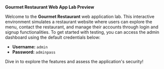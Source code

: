 **Gourmet Restaurant Web App Lab Preview**

Welcome to the **Gourmet Restaurant** web application lab. This interactive environment simulates a restaurant website where users can explore the menu, contact the restaurant, and manage their accounts through login and signup functionalities. To get started with testing, you can access the admin dashboard using the default credentials below:

- **Username:** `admin`
- **Password:** `adminpass`

Dive in to explore the features and assess the application's security!